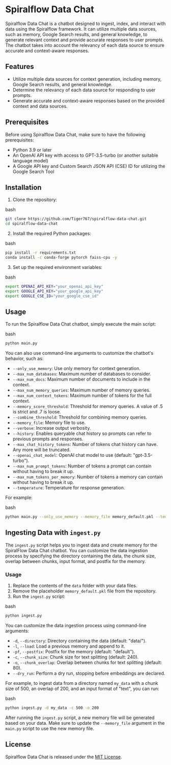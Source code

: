 Spiralflow Data Chat
====================

Spiralflow Data Chat is a chatbot designed to ingest, index, and interact with data using the Spiralflow framework. It can utilize multiple data sources, such as memory, Google Search results, and general knowledge, to generate relevant context and provide accurate responses to user prompts. The chatbot takes into account the relevancy of each data source to ensure accurate and context-aware responses.

Features
--------

*   Utilize multiple data sources for context generation, including memory, Google Search results, and general knowledge.
*   Determine the relevancy of each data source for responding to user prompts.
*   Generate accurate and context-aware responses based on the provided context and data sources.

Prerequisites
-------------

Before using Spiralflow Data Chat, make sure to have the following prerequisites:

*   Python 3.9 or later
*   An OpenAI API key with access to GPT-3.5-turbo (or another suitable language model)
*   A Google API key and Custom Search JSON API (CSE) ID for utilizing the Google Search Tool

Installation
------------

1.  Clone the repository:

bash

```bash
git clone https://github.com/Tiger767/spiralflow-data-chat.git
cd spiralflow-data-chat
```

2. Install the required Python packages:

bash

```bash
pip install -r requirements.txt
conda install -c conda-forge pytorch faiss-cpu -y
```

3.  Set up the required environment variables:

bash

```bash
export OPENAI_API_KEY="your_openai_api_key"
export GOOGLE_API_KEY="your_google_api_key"
export GOOGLE_CSE_ID="your_google_cse_id"
```

Usage
-----

To run the Spiralflow Data Chat chatbot, simply execute the main script:

bash

```bash
python main.py
```

You can also use command-line arguments to customize the chatbot's behavior, such as:

*   `--only_use_memory`: Use only memory for context generation.
*   `--max_num_databases`: Maximum number of databases to consider.
*   `--max_num_docs`: Maximum number of documents to include in the context.
*   `--max_num_memory_queries`: Maximum number of memory queries.
*   `--max_num_context_tokens`: Maximum number of tokens for the full context.
*   `--memory_score_threshold`: Threshold for memory queries. A value of .5 is strict and .7 is loose.
*   `--combine_threshold`: Threshold for combining memory queries.
*   `--memory_file`: Memory file to use.
*   `--verbose`: Increase output verbosity.
*   `--history`: Enables queryable chat history so prompts can refer to previous prompts and responses.
*   `--max_chat_history_tokens`: Number of tokens chat history can have. Any more will be truncated.
*   `--openai_chat_model`: OpenAI chat model to use (default: "gpt-3.5-turbo").
*   `--max_num_prompt_tokens`: Number of tokens a prompt can contain without having to break it up.
*   `--max_num_tokens_per_memory`: Number of tokens a memory can contain without having to break it up.
*   `--temperature`: Temperature for response generation.

For example:

bash

```bash
python main.py --only_use_memory --memory_file memory_default.pkl --temperature 0.3 --history
```


Ingesting Data with `ingest.py`
-------------------------------

The `ingest.py` script helps you to ingest data and create memory for the SpiralFlow Data Chat chatbot. You can customize the data ingestion process by specifying the directory containing the data, the chunk size, overlap between chunks, input format, and postfix for the memory.

### Usage

1.  Replace the contents of the `data` folder with your data files.
2.  Remove the placeholder `memory_default.pkl` file from the repository.
3.  Run the `ingest.py` script:

bash

```bash
python ingest.py
```

You can customize the data ingestion process using command-line arguments:

*   `-d`, `--directory`: Directory containing the data (default: "data/").
*   `-l`, `--load`: Load a previous memory and append to it.
*   `-pf`, `--postfix`: Postfix for the memory (default: "default").
*   `-c`, `--chunk_size`: Chunk size for text splitting (default: 240).
*   `-o`, `--chunk_overlap`: Overlap between chunks for text splitting (default: 80).
*   `--dry_run`: Perform a dry run, stopping before embeddings are declared.

For example, to ingest data from a directory named `my_data` with a chunk size of 500, an overlap of 200, and an input format of "text", you can run:

bash

```bash
python ingest.py -d my_data -c 500 -o 200
```

After running the `ingest.py` script, a new memory file will be generated based on your data. Make sure to update the `--memory_file` argument in the `main.py` script to use the new memory file.


License
-------

Spiralflow Data Chat is released under the [MIT License](LICENSE).
